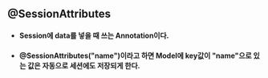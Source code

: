 ## @SessionAttributes
* #### Session에 data를 넣을 때 쓰는 Annotation이다.

* #### @SessionAttributes("name")이라고 하면 Model에 key값이 "name"으로 있는 값은 자동으로 세션에도 저장되게 한다.
